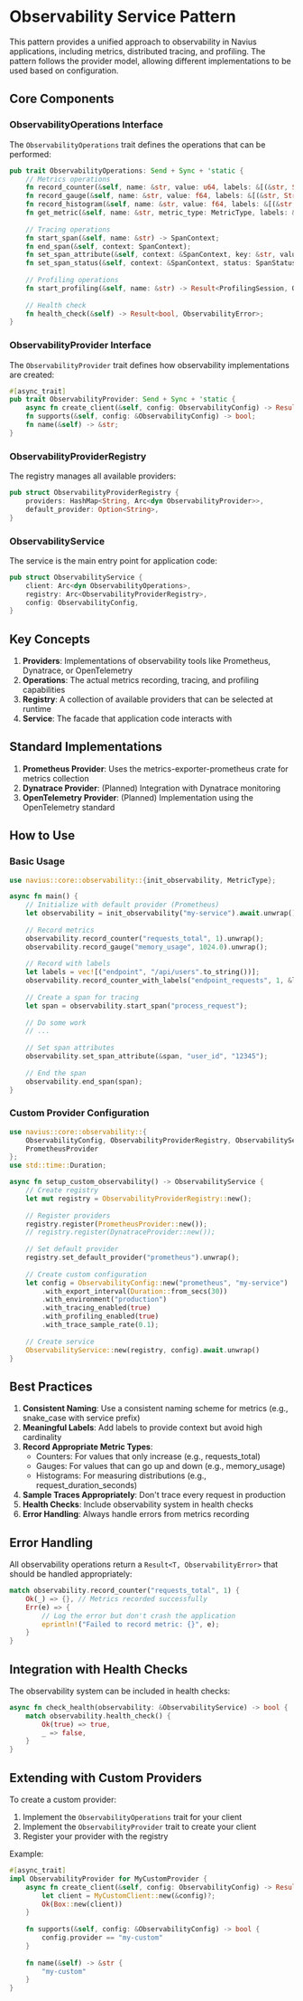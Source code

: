 # Observability Service Pattern

This pattern provides a unified approach to observability in Navius applications, including metrics, distributed tracing, and profiling. The pattern follows the provider model, allowing different implementations to be used based on configuration.

## Core Components

### ObservabilityOperations Interface

The `ObservabilityOperations` trait defines the operations that can be performed:

```rust
pub trait ObservabilityOperations: Send + Sync + 'static {
    // Metrics operations
    fn record_counter(&self, name: &str, value: u64, labels: &[(&str, String)]) -> Result<(), ObservabilityError>;
    fn record_gauge(&self, name: &str, value: f64, labels: &[(&str, String)]) -> Result<(), ObservabilityError>;
    fn record_histogram(&self, name: &str, value: f64, labels: &[(&str, String)]) -> Result<(), ObservabilityError>;
    fn get_metric(&self, name: &str, metric_type: MetricType, labels: &[(&str, String)]) -> Result<Option<MetricValue>, ObservabilityError>;
    
    // Tracing operations
    fn start_span(&self, name: &str) -> SpanContext;
    fn end_span(&self, context: SpanContext);
    fn set_span_attribute(&self, context: &SpanContext, key: &str, value: &str);
    fn set_span_status(&self, context: &SpanContext, status: SpanStatus, description: Option<&str>);
    
    // Profiling operations
    fn start_profiling(&self, name: &str) -> Result<ProfilingSession, ObservabilityError>;
    
    // Health check
    fn health_check(&self) -> Result<bool, ObservabilityError>;
}
```

### ObservabilityProvider Interface

The `ObservabilityProvider` trait defines how observability implementations are created:

```rust
#[async_trait]
pub trait ObservabilityProvider: Send + Sync + 'static {
    async fn create_client(&self, config: ObservabilityConfig) -> Result<Box<dyn ObservabilityOperations>, ObservabilityError>;
    fn supports(&self, config: &ObservabilityConfig) -> bool;
    fn name(&self) -> &str;
}
```

### ObservabilityProviderRegistry

The registry manages all available providers:

```rust
pub struct ObservabilityProviderRegistry {
    providers: HashMap<String, Arc<dyn ObservabilityProvider>>,
    default_provider: Option<String>,
}
```

### ObservabilityService

The service is the main entry point for application code:

```rust
pub struct ObservabilityService {
    client: Arc<dyn ObservabilityOperations>,
    registry: Arc<ObservabilityProviderRegistry>,
    config: ObservabilityConfig,
}
```

## Key Concepts

1. **Providers**: Implementations of observability tools like Prometheus, Dynatrace, or OpenTelemetry
2. **Operations**: The actual metrics recording, tracing, and profiling capabilities
3. **Registry**: A collection of available providers that can be selected at runtime
4. **Service**: The facade that application code interacts with

## Standard Implementations

1. **Prometheus Provider**: Uses the metrics-exporter-prometheus crate for metrics collection
2. **Dynatrace Provider**: (Planned) Integration with Dynatrace monitoring
3. **OpenTelemetry Provider**: (Planned) Implementation using the OpenTelemetry standard

## How to Use

### Basic Usage

```rust
use navius::core::observability::{init_observability, MetricType};

async fn main() {
    // Initialize with default provider (Prometheus)
    let observability = init_observability("my-service").await.unwrap();
    
    // Record metrics
    observability.record_counter("requests_total", 1).unwrap();
    observability.record_gauge("memory_usage", 1024.0).unwrap();
    
    // Record with labels
    let labels = vec![("endpoint", "/api/users".to_string())];
    observability.record_counter_with_labels("endpoint_requests", 1, &labels).unwrap();
    
    // Create a span for tracing
    let span = observability.start_span("process_request");
    
    // Do some work
    // ...
    
    // Set span attributes
    observability.set_span_attribute(&span, "user_id", "12345");
    
    // End the span
    observability.end_span(span);
}
```

### Custom Provider Configuration

```rust
use navius::core::observability::{
    ObservabilityConfig, ObservabilityProviderRegistry, ObservabilityService,
    PrometheusProvider
};
use std::time::Duration;

async fn setup_custom_observability() -> ObservabilityService {
    // Create registry
    let mut registry = ObservabilityProviderRegistry::new();
    
    // Register providers
    registry.register(PrometheusProvider::new());
    // registry.register(DynatraceProvider::new());
    
    // Set default provider
    registry.set_default_provider("prometheus").unwrap();
    
    // Create custom configuration
    let config = ObservabilityConfig::new("prometheus", "my-service")
        .with_export_interval(Duration::from_secs(30))
        .with_environment("production")
        .with_tracing_enabled(true)
        .with_profiling_enabled(true)
        .with_trace_sample_rate(0.1);
    
    // Create service
    ObservabilityService::new(registry, config).await.unwrap()
}
```

## Best Practices

1. **Consistent Naming**: Use a consistent naming scheme for metrics (e.g., snake_case with service prefix)
2. **Meaningful Labels**: Add labels to provide context but avoid high cardinality
3. **Record Appropriate Metric Types**:
   - Counters: For values that only increase (e.g., requests_total)
   - Gauges: For values that can go up and down (e.g., memory_usage)
   - Histograms: For measuring distributions (e.g., request_duration_seconds)
4. **Sample Traces Appropriately**: Don't trace every request in production
5. **Health Checks**: Include observability system in health checks
6. **Error Handling**: Always handle errors from metrics recording

## Error Handling

All observability operations return a `Result<T, ObservabilityError>` that should be handled appropriately:

```rust
match observability.record_counter("requests_total", 1) {
    Ok(_) => {}, // Metrics recorded successfully
    Err(e) => {
        // Log the error but don't crash the application
        eprintln!("Failed to record metric: {}", e);
    }
}
```

## Integration with Health Checks

The observability system can be included in health checks:

```rust
async fn check_health(observability: &ObservabilityService) -> bool {
    match observability.health_check() {
        Ok(true) => true,
        _ => false,
    }
}
```

## Extending with Custom Providers

To create a custom provider:

1. Implement the `ObservabilityOperations` trait for your client
2. Implement the `ObservabilityProvider` trait to create your client
3. Register your provider with the registry

Example:

```rust
#[async_trait]
impl ObservabilityProvider for MyCustomProvider {
    async fn create_client(&self, config: ObservabilityConfig) -> Result<Box<dyn ObservabilityOperations>, ObservabilityError> {
        let client = MyCustomClient::new(&config)?;
        Ok(Box::new(client))
    }
    
    fn supports(&self, config: &ObservabilityConfig) -> bool {
        config.provider == "my-custom"
    }
    
    fn name(&self) -> &str {
        "my-custom"
    }
} 
